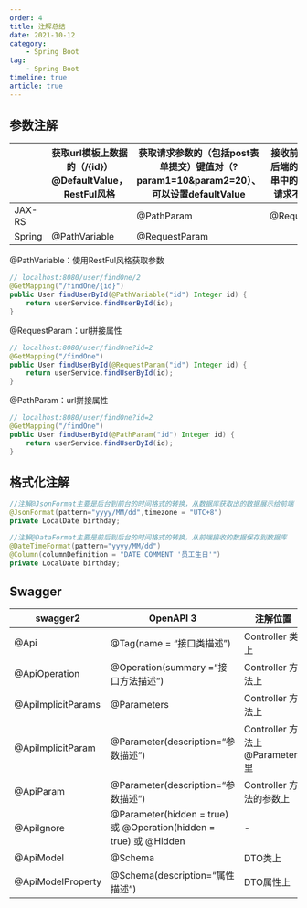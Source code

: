 ```yaml
---
order: 4
title: 注解总结
date: 2021-10-12
category: 
    - Spring Boot
tag: 
    - Spring Boot
timeline: true
article: true
---
```


## 参数注解

|        | 获取url模板上数据的（/{id}）@DefaultValue，RestFul风格 | 获取请求参数的（包括post表单提交）键值对（?param1=10&param2=20）、可以设置defaultValue | 接收前端传递给后端的json字符串中的数据(Get请求不能使用) |
| ------ | ------------------------------------------------------ | ------------------------------------------------------------ | ------------------------------------------------------- |
| JAX-RS |                                                        | @PathParam                                                   | @RequestBody                                            |
| Spring | @PathVariable                                          | @RequestParam                                                |                                                         |

@PathVariable：使用RestFul风格获取参数

```java
// localhost:8080/user/findOne/2
@GetMapping("/findOne/{id}")
public User findUserById(@PathVariable("id") Integer id) {
    return userService.findUserById(id);
}
```

@RequestParam：url拼接属性

```java
// localhost:8080/user/findOne?id=2
@GetMapping("/findOne")
public User findUserById(@RequestParam("id") Integer id) {
    return userService.findUserById(id);
}
```

@PathParam：url拼接属性

```java
// localhost:8080/user/findOne?id=2
@GetMapping("/findOne")
public User findUserById(@PathParam("id") Integer id) {
    return userService.findUserById(id);
}
```

## 格式化注解

```java
//注解@JsonFormat主要是后台到前台的时间格式的转换，从数据库获取出的数据展示给前端
@JsonFormat(pattern="yyyy/MM/dd",timezone = "UTC+8")
private LocalDate birthday;

//注解@DataFormat主要是前后到后台的时间格式的转换，从前端接收的数据保存到数据库
@DateTimeFormat(pattern="yyyy/MM/dd")
@Column(columnDefinition = "DATE COMMENT '员工生日'")
private LocalDate birthday;
```

## Swagger

| swagger2           | OpenAPI 3                                                    | 注解位置                         |
| ------------------ | ------------------------------------------------------------ | -------------------------------- |
| @Api               | @Tag(name = “接口类描述”)                                    | Controller 类上                  |
| @ApiOperation      | @Operation(summary =“接口方法描述”)                          | Controller 方法上                |
| @ApiImplicitParams | @Parameters                                                  | Controller 方法上                |
| @ApiImplicitParam  | @Parameter(description=“参数描述”)                           | Controller 方法上 @Parameters 里 |
| @ApiParam          | @Parameter(description=“参数描述”)                           | Controller 方法的参数上          |
| @ApiIgnore         | @Parameter(hidden = true) 或 @Operation(hidden = true) 或 @Hidden | -                                |
| @ApiModel          | @Schema                                                      | DTO类上                          |
| @ApiModelProperty  | @Schema(description=“属性描述”)                              | DTO属性上                        |
